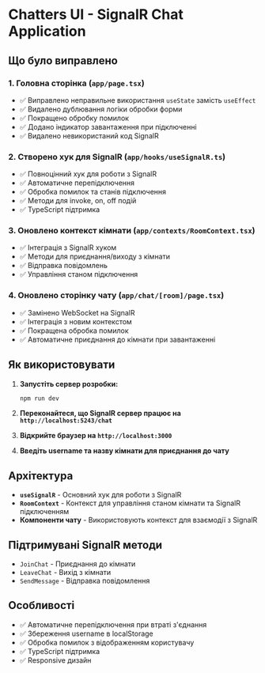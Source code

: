 # Chatters UI - SignalR Chat Application

## Що було виправлено

### 1. Головна сторінка (`app/page.tsx`)
- ✅ Виправлено неправильне використання `useState` замість `useEffect`
- ✅ Видалено дублювання логіки обробки форми
- ✅ Покращено обробку помилок
- ✅ Додано індикатор завантаження при підключенні
- ✅ Видалено невикористаний код SignalR

### 2. Створено хук для SignalR (`app/hooks/useSignalR.ts`)
- ✅ Повноцінний хук для роботи з SignalR
- ✅ Автоматичне перепідключення
- ✅ Обробка помилок та станів підключення
- ✅ Методи для invoke, on, off подій
- ✅ TypeScript підтримка

### 3. Оновлено контекст кімнати (`app/contexts/RoomContext.tsx`)
- ✅ Інтеграція з SignalR хуком
- ✅ Методи для приєднання/виходу з кімнати
- ✅ Відправка повідомлень
- ✅ Управління станом підключення

### 4. Оновлено сторінку чату (`app/chat/[room]/page.tsx`)
- ✅ Замінено WebSocket на SignalR
- ✅ Інтеграція з новим контекстом
- ✅ Покращена обробка помилок
- ✅ Автоматичне приєднання до кімнати при завантаженні

## Як використовувати

1. **Запустіть сервер розробки:**
   ```bash
   npm run dev
   ```

2. **Переконайтеся, що SignalR сервер працює на `http://localhost:5243/chat`**

3. **Відкрийте браузер на `http://localhost:3000`**

4. **Введіть username та назву кімнати для приєднання до чату**

## Архітектура

- **`useSignalR`** - Основний хук для роботи з SignalR
- **`RoomContext`** - Контекст для управління станом кімнати та SignalR підключенням
- **Компоненти чату** - Використовують контекст для взаємодії з SignalR

## Підтримувані SignalR методи

- `JoinChat` - Приєднання до кімнати
- `LeaveChat` - Вихід з кімнати  
- `SendMessage` - Відправка повідомлення

## Особливості

- ✅ Автоматичне перепідключення при втраті з'єднання
- ✅ Збереження username в localStorage
- ✅ Обробка помилок з відображенням користувачу
- ✅ TypeScript підтримка
- ✅ Responsive дизайн
